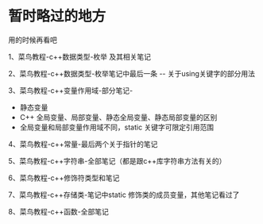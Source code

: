 # 暂时略过的地方

用的时候再看吧



1、菜鸟教程-c++数据类型-枚举 及其相关笔记

2、菜鸟教程-c++数据类型-枚举笔记中最后一条 -- 关于using关键字的部分用法

3、菜鸟教程-c++变量作用域-部分笔记-

* 静态变量
* C++ 全局变量、局部变量、静态全局变量、静态局部变量的区别
* 全局变量和局部变量作用域不同，static 关键字可限定引用范围

4、菜鸟教程-c++常量-最后两个关于指针的笔记

5、菜鸟教程-c++字符串-全部笔记（都是跟c++库字符串方法有关的）

6、菜鸟教程-c++修饰符类型和笔记

7、菜鸟教程-c++存储类-笔记中static 修饰类的成员变量，其他笔记看过了

8、菜鸟教程-c++函数-全部笔记

